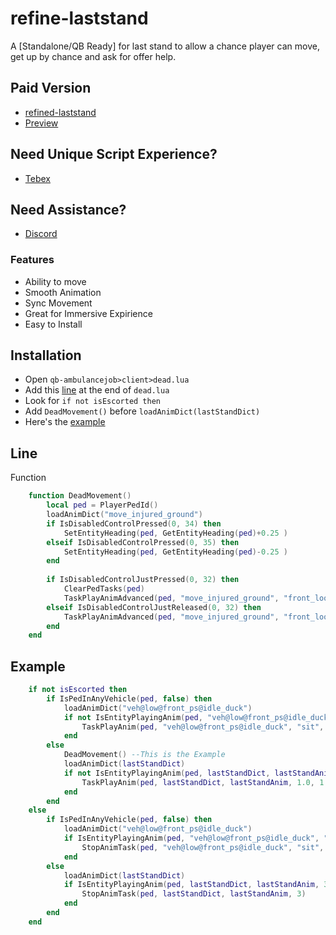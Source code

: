 # refine-laststand
A [Standalone/QB Ready] for last stand to allow a chance player can move, get up by chance and ask for offer help.

## Paid Version
- [refined-laststand](https://refined.tebex.io/package/5891340)
- [Preview](https://youtu.be/WrHqh-kDY7M)

## Need Unique Script Experience?
- [Tebex](https://refined.tebex.io/)

## Need Assistance?
- [Discord](https://discord.gg/Va9YArM6uW)

### Features
- Ability to move
- Smooth Animation
- Sync Movement
- Great for Immersive Expirience
- Easy to Install

## Installation

* Open `qb-ambulancejob>client>dead.lua`
* Add this [line](#Line) at the end of `dead.lua`
* Look for `if not isEscorted then`
* Add `DeadMovement()` before `loadAnimDict(lastStandDict)`
* Here's the [example](#Example)

## Line
Function
```lua
    function DeadMovement()
        local ped = PlayerPedId()
        loadAnimDict("move_injured_ground")
        if IsDisabledControlPressed(0, 34) then
            SetEntityHeading(ped, GetEntityHeading(ped)+0.25 )
        elseif IsDisabledControlPressed(0, 35) then
            SetEntityHeading(ped, GetEntityHeading(ped)-0.25 )
        end
        
        if IsDisabledControlJustPressed(0, 32) then
            ClearPedTasks(ped)
            TaskPlayAnimAdvanced(ped, "move_injured_ground", "front_loop", GetEntityCoords(ped), 1.0, 0.0, GetEntityHeading(ped), 1.0, 1.0, 1.0, 47, 1.0, 0, 0)
        elseif IsDisabledControlJustReleased(0, 32) then 
            TaskPlayAnimAdvanced(ped, "move_injured_ground", "front_loop", GetEntityCoords(ped), 1.0, 0.0, GetEntityHeading(ped), 1.0, 1.0, 1.0, 46, 1.0, 0, 0)
        end
    end
```

## Example

```lua
    if not isEscorted then
        if IsPedInAnyVehicle(ped, false) then
            loadAnimDict("veh@low@front_ps@idle_duck")
            if not IsEntityPlayingAnim(ped, "veh@low@front_ps@idle_duck", "sit", 3) then
                TaskPlayAnim(ped, "veh@low@front_ps@idle_duck", "sit", 1.0, 1.0, -1, 1, 0, 0, 0, 0)
            end
        else
            DeadMovement() --This is the Example 
            loadAnimDict(lastStandDict)
            if not IsEntityPlayingAnim(ped, lastStandDict, lastStandAnim, 3) then
                TaskPlayAnim(ped, lastStandDict, lastStandAnim, 1.0, 1.0, -1, 1, 0, 0, 0, 0)
            end
        end
    else
        if IsPedInAnyVehicle(ped, false) then
            loadAnimDict("veh@low@front_ps@idle_duck")
            if IsEntityPlayingAnim(ped, "veh@low@front_ps@idle_duck", "sit", 3) then
                StopAnimTask(ped, "veh@low@front_ps@idle_duck", "sit", 3)
            end
        else
            loadAnimDict(lastStandDict)
            if IsEntityPlayingAnim(ped, lastStandDict, lastStandAnim, 3) then
                StopAnimTask(ped, lastStandDict, lastStandAnim, 3)
            end
        end
    end
```
